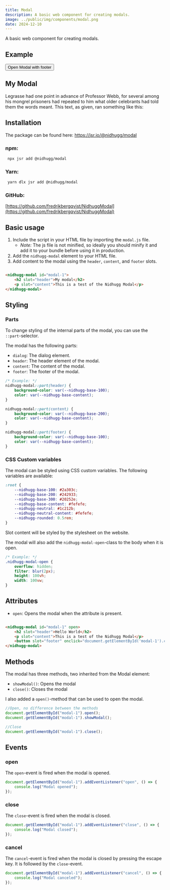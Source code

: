 ```yaml
---
title: Modal
description: A basic web component for creating modals.
image: ../public/img/components/modal.png
date: 2024-12-10
---
```



A basic web component for creating modals.


## Example

<button class="btn" onclick="document.getElementById('modal-1').showModal()">Open Modal with footer</button>

<nidhugg-modal id="modal-1">
	<h2 slot="header">My Modal</h2>
	<div slot="content">
		<p>
			Legrasse had one point in advance of Professor Webb, for several among his mongrel prisoners had repeated to him what older
			celebrants had told them the words meant. This text, as given, ran something like this:
		</p>
	</div>
</nidhugg-modal>

<p id="modal-1-events"></p>

## Installation

The package can be found here: https://jsr.io/@nidhugg/modal

### npm:

```bash
 npx jsr add @nidhugg/modal
```

### Yarn:

```bash
 yarn dlx jsr add @nidhugg/modal
```

### GitHub:

[https://github.com/fredrikbergqvist/NidhuggModal](https://github.com/fredrikbergqvist/NidhuggModal)

## Basic usage

1. Include the script in your HTML file by importing the `modal.js` file.
	- _Note:_ The js file is not minified, so ideally you should minify it and add it to your bundle before using it in
		production.
2. Add the `nidhugg-modal` element to your HTML file.
3. Add content to the modal using the `header`, `content`, and `footer` slots.

```html

<nidhugg-modal id="modal-1">
	<h2 slot="header">My modal</h2>
	<p slot="content">This is a test of the Nidhugg Modal</p>
</nidhugg-modal>
```

## Styling

### Parts

To change styling of the internal parts of the modal, you can use the `::part`-selector.

The modal has the following parts:

- `dialog`: The dialog element.
- `header`: The header element of the modal.
- `content`: The content of the modal.
- `footer`: The footer of the modal.

```css
/* Example: */
nidhugg-modal::part(header) {
	background-color: var(--nidhugg-base-100);
	color: var(--nidhugg-base-content);
}

nidhugg-modal::part(content) {
	background-color: var(--nidhugg-base-200);
	color: var(--nidhugg-base-content);
}

nidhugg-modal::part(footer) {
	background-color: var(--nidhugg-base-100);
	color: var(--nidhugg-base-content);
}
```

### CSS Custom variables

The modal can be styled using CSS custom variables. The following variables are available:

```css
:root {
	--nidhugg-base-100: #2a303c;
	--nidhugg-base-200: #242933;
	--nidhugg-base-300: #20252e;
	--nidhugg-base-content: #fefefe;
	--nidhugg-neutral: #1c212b;
	--nidhugg-neutral-content: #fefefe;
	--nidhugg-rounded: 0.5rem;
}
```

Slot content will be styled by the stylesheet on the website.

The modal will also add the `nidhugg-modal-open`-class to the body when it is open.

```css
/* Example: */
.nidhugg-modal-open {
	overflow: hidden;
	filter: blur(2px);
	height: 100vh;
	width: 100vw;
}
```

## Attributes

- `open`: Opens the modal when the attribute is present.

```html

<nidhugg-modal id="modal-1" open>
	<h2 slot="header">Hello World</h2>
	<p slot="content">This is a test of the Nidhugg Modal</p>
	<button slot="footer" onclick="document.getElementById('modal-1').close()">Close</button>
</nidhugg-modal>
```

## Methods

The modal has three methods, two inherited from the Modal element:

- `showModal()`: Opens the modal
- `close()`: Closes the modal

I also added a `open()`-method that can be used to open the modal.

```javascript
//Open, no difference between the methods
document.getElementById("modal-1").open();
document.getElementById("modal-1").showModal();

//Close
document.getElementById("modal-1").close();
```

## Events

### open

The `open`-event is fired when the modal is opened.

```javascript
document.getElementById("modal-1").addEventListener("open", () => {
	console.log("Modal opened");
});
```

### close

The `close`-event is fired when the modal is closed.

```javascript
document.getElementById("modal-1").addEventListener("close", () => {
	console.log("Modal closed");
});
```

### cancel

The `cancel`-event is fired when the modal is closed by pressing the escape key. It is followed by the `close`-event.

```javascript
document.getElementById("modal-1").addEventListener("cancel", () => {
	console.log("Modal canceled");
});
```

